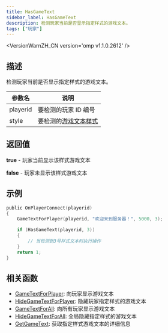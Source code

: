 ```yaml
---
title: HasGameText
sidebar_label: HasGameText
description: 检测玩家当前是否显示指定样式的游戏文本。
tags: ["玩家"]
---
```


<VersionWarnZH_CN version='omp v1.1.0.2612' />

## 描述

检测玩家当前是否显示指定样式的游戏文本。

| 参数名   | 说明                                                |
| -------- | --------------------------------------------------- |
| playerid | 要检测的玩家 ID 编号                                |
| style    | 要检测的[游戏文本样式](../resources/gametextstyles) |

## 返回值

**true** - 玩家当前显示该样式游戏文本

**false** - 玩家未显示该样式游戏文本

## 示例

```c
public OnPlayerConnect(playerid)
{
    GameTextForPlayer(playerid, "欢迎来到服务器！", 5000, 3);

    if (HasGameText(playerid, 3))
    {
        // 当检测到3号样式文本时执行操作
    }
    return 1;
}
```

## 相关函数

- [GameTextForPlayer](GameTextForPlayer): 向玩家显示游戏文本
- [HideGameTextForPlayer](HideGameTextForPlayer): 隐藏玩家指定样式的游戏文本
- [GameTextForAll](GameTextForAll): 向所有玩家显示游戏文本
- [HideGameTextForAll](HideGameTextForAll): 全局隐藏指定样式的游戏文本
- [GetGameText](GetGameText): 获取指定样式游戏文本的详细信息
